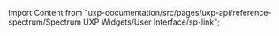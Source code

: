 
import Content from "uxp-documentation/src/pages/uxp-api/reference-spectrum/Spectrum UXP Widgets/User Interface/sp-link";

<Content query="product=photoshop"/>
